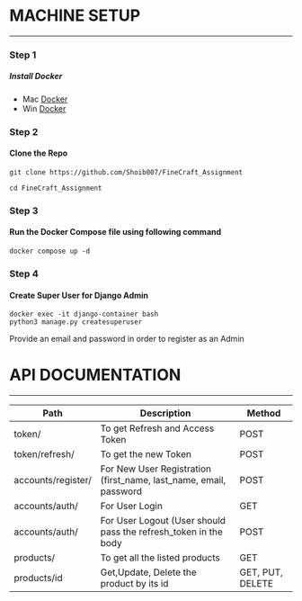 # MACHINE SETUP
---
### Step 1
##### Install Docker
- Mac [Docker](https://docs.docker.com/desktop/install/mac-install/)
- Win [Docker](https://docs.docker.com/desktop/install/windows-install/)
### Step 2
#### Clone the Repo 
```
git clone https://github.com/Shoib007/FineCraft_Assignment
```
```
cd FineCraft_Assignment
```
### Step 3
#### Run the Docker Compose file using following command
```
docker compose up -d
```
### Step 4
#### Create Super User for Django Admin
```
docker exec -it django-container bash
python3 manage.py createsuperuser
```
Provide an email and password in order to register as an Admin

# API DOCUMENTATION
---
|  Path|Description  | Method |
|--|--|--|
| token/ |To get Refresh and Access Token  |POST  |
|token/refresh/  | To get the new Token | POST |
|accounts/register/  |For New User Registration (first_name, last_name, email, password  |POST |
|accounts/auth/  |For User Login  | GET|
|accounts/auth/  |For User Logout (User should pass the refresh_token in the body  | POST|
|products/  |To get all the listed products  |GET  |
|products/id  |Get,Update, Delete the product by its id  |GET, PUT, DELETE |
